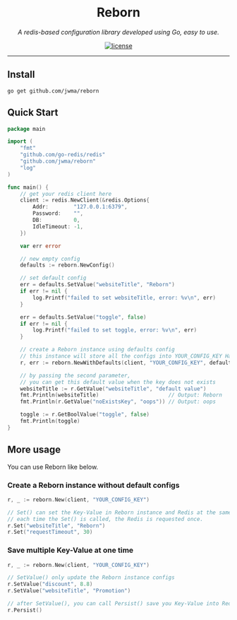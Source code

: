 <h1 align="center">
  <br>Reborn<br>
</h1>

<p align="center"><em>A redis-based configuration library developed using Go, easy to use.</em></p>
<p align="center">
  <a href="https://img.shields.io/github/license/mashape/apistatus.svg" target="_blank">
      <img src="https://img.shields.io/github/license/mashape/apistatus.svg" alt="license">
  </a>
</p>

---

## Install
```console
go get github.com/jwma/reborn
```

## Quick Start

```go
package main

import (
	"fmt"
	"github.com/go-redis/redis"
	"github.com/jwma/reborn"
	"log"
)

func main() {
	// get your redis client here
	client := redis.NewClient(&redis.Options{
		Addr:        "127.0.0.1:6379",
		Password:    "",
		DB:          0,
		IdleTimeout: -1,
	})

	var err error

	// new empty config
	defaults := reborn.NewConfig()

	// set default config
	err = defaults.SetValue("websiteTitle", "Reborn")
	if err != nil {
		log.Printf("failed to set websiteTitle, error: %v\n", err)
	}

	err = defaults.SetValue("toggle", false)
	if err != nil {
		log.Printf("failed to set toggle, error: %v\n", err)
	}

	// create a Reborn instance using defaults config
	// this instance will store all the configs into YOUR_CONFIG_KEY Hash in Redis
	r, err := reborn.NewWithDefaults(client, "YOUR_CONFIG_KEY", defaults)

	// by passing the second parameter, 
	// you can get this default value when the key does not exists
	websiteTitle := r.GetValue("websiteTitle", "default value")
	fmt.Println(websiteTitle)                      // Output: Reborn
	fmt.Println(r.GetValue("noExistsKey", "oops")) // Output: oops

	toggle := r.GetBoolValue("toggle", false)
	fmt.Println(toggle)
}

```

## More usage

You can use Reborn like below.

### Create a Reborn instance without default configs

```go
r, _ := reborn.New(client, "YOUR_CONFIG_KEY")

// Set() can set the Key-Value in Reborn instance and Redis at the same time.
// each time the Set() is called, the Redis is requested once.
r.Set("websiteTitle", "Reborn")
r.Set("requestTimeout", 30)
```

### Save multiple Key-Value at one time

```go
r, _ := reborn.New(client, "YOUR_CONFIG_KEY")

// SetValue() only update the Reborn instance configs
r.SetValue("discount", 8.8)
r.SetValue("websiteTitle", "Promotion")

// after SetValue(), you can call Persist() save you Key-Value into Redis.
r.Persist()

```

